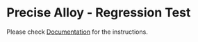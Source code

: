 # Precise Alloy - Regression Test

Please check [Documentation](https://www.tuyen.xyz/optimizely-cms/testing/get-started/) for the instructions.
